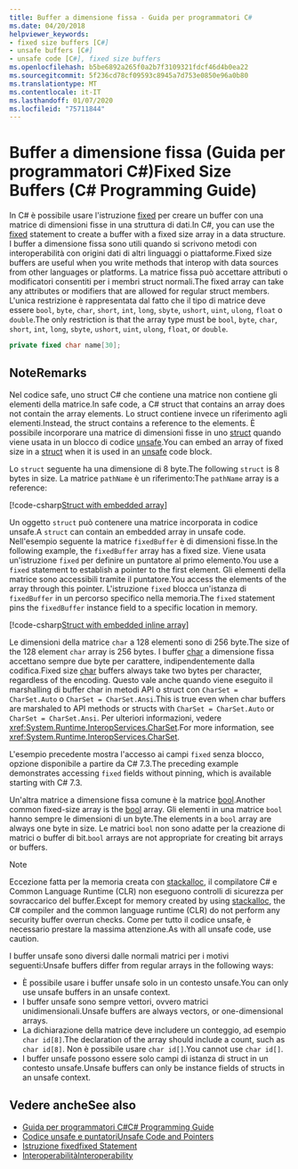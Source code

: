 ```yaml
---
title: Buffer a dimensione fissa - Guida per programmatori C#
ms.date: 04/20/2018
helpviewer_keywords:
- fixed size buffers [C#]
- unsafe buffers [C#]
- unsafe code [C#], fixed size buffers
ms.openlocfilehash: b5be6892a265f0a2b7f3109321fdcf46d4b0ea22
ms.sourcegitcommit: 5f236cd78cf09593c8945a7d753e0850e96a0b80
ms.translationtype: MT
ms.contentlocale: it-IT
ms.lasthandoff: 01/07/2020
ms.locfileid: "75711844"
---
```

# <a name="fixed-size-buffers-c-programming-guide"></a><span data-ttu-id="5acf4-102">Buffer a dimensione fissa (Guida per programmatori C#)</span><span class="sxs-lookup"><span data-stu-id="5acf4-102">Fixed Size Buffers (C# Programming Guide)</span></span>

<span data-ttu-id="5acf4-103">In C# è possibile usare l'istruzione [fixed](../../language-reference/keywords/fixed-statement.md) per creare un buffer con una matrice di dimensioni fisse in una struttura di dati.</span><span class="sxs-lookup"><span data-stu-id="5acf4-103">In C#, you can use the [fixed](../../language-reference/keywords/fixed-statement.md) statement to create a buffer with a fixed size array in a data structure.</span></span> <span data-ttu-id="5acf4-104">I buffer a dimensione fissa sono utili quando si scrivono metodi con interoperabilità con origini dati di altri linguaggi o piattaforme.</span><span class="sxs-lookup"><span data-stu-id="5acf4-104">Fixed size buffers are useful when you write methods that interop with data sources from other languages or platforms.</span></span> <span data-ttu-id="5acf4-105">La matrice fissa può accettare attributi o modificatori consentiti per i membri struct normali.</span><span class="sxs-lookup"><span data-stu-id="5acf4-105">The fixed array can take any attributes or modifiers that are allowed for regular struct members.</span></span> <span data-ttu-id="5acf4-106">L'unica restrizione è rappresentata dal fatto che il tipo di matrice deve essere `bool`, `byte`, `char`, `short`, `int`, `long`, `sbyte`, `ushort`, `uint`, `ulong`, `float` o `double`.</span><span class="sxs-lookup"><span data-stu-id="5acf4-106">The only restriction is that the array type must be `bool`, `byte`, `char`, `short`, `int`, `long`, `sbyte`, `ushort`, `uint`, `ulong`, `float`, or `double`.</span></span>

```csharp
private fixed char name[30];
```

## <a name="remarks"></a><span data-ttu-id="5acf4-107">Note</span><span class="sxs-lookup"><span data-stu-id="5acf4-107">Remarks</span></span>

<span data-ttu-id="5acf4-108">Nel codice safe, uno struct C# che contiene una matrice non contiene gli elementi della matrice.</span><span class="sxs-lookup"><span data-stu-id="5acf4-108">In safe code, a C# struct that contains an array does not contain the array elements.</span></span> <span data-ttu-id="5acf4-109">Lo struct contiene invece un riferimento agli elementi.</span><span class="sxs-lookup"><span data-stu-id="5acf4-109">Instead, the struct contains a reference to the elements.</span></span> <span data-ttu-id="5acf4-110">È possibile incorporare una matrice di dimensioni fisse in uno [struct](../../language-reference/keywords/struct.md) quando viene usata in un blocco di codice [unsafe](../../language-reference/keywords/unsafe.md).</span><span class="sxs-lookup"><span data-stu-id="5acf4-110">You can embed an array of fixed size in a [struct](../../language-reference/keywords/struct.md) when it is used in an [unsafe](../../language-reference/keywords/unsafe.md) code block.</span></span>

<span data-ttu-id="5acf4-111">Lo `struct` seguente ha una dimensione di 8 byte.</span><span class="sxs-lookup"><span data-stu-id="5acf4-111">The following `struct` is 8 bytes in size.</span></span> <span data-ttu-id="5acf4-112">La matrice `pathName` è un riferimento:</span><span class="sxs-lookup"><span data-stu-id="5acf4-112">The `pathName` array is a reference:</span></span>

[!code-csharp[Struct with embedded array](../../../../samples/snippets/csharp/keywords/FixedKeywordExamples.cs#6)]

<span data-ttu-id="5acf4-113">Un oggetto `struct` può contenere una matrice incorporata in codice unsafe.</span><span class="sxs-lookup"><span data-stu-id="5acf4-113">A `struct` can contain an embedded array in unsafe code.</span></span> <span data-ttu-id="5acf4-114">Nell'esempio seguente la matrice `fixedBuffer` è di dimensioni fisse.</span><span class="sxs-lookup"><span data-stu-id="5acf4-114">In the following example, the `fixedBuffer` array has a fixed size.</span></span> <span data-ttu-id="5acf4-115">Viene usata un'istruzione `fixed` per definire un puntatore al primo elemento.</span><span class="sxs-lookup"><span data-stu-id="5acf4-115">You use a `fixed` statement to establish a pointer to the first element.</span></span> <span data-ttu-id="5acf4-116">Gli elementi della matrice sono accessibili tramite il puntatore.</span><span class="sxs-lookup"><span data-stu-id="5acf4-116">You access the elements of the array through this pointer.</span></span> <span data-ttu-id="5acf4-117">L'istruzione `fixed` blocca un'istanza di `fixedBuffer` in un percorso specifico nella memoria.</span><span class="sxs-lookup"><span data-stu-id="5acf4-117">The `fixed` statement pins the `fixedBuffer` instance field to a specific location in memory.</span></span>

[!code-csharp[Struct with embedded inline array](../../../../samples/snippets/csharp/keywords/FixedKeywordExamples.cs#7)]

<span data-ttu-id="5acf4-118">Le dimensioni della matrice `char` a 128 elementi sono di 256 byte.</span><span class="sxs-lookup"><span data-stu-id="5acf4-118">The size of the 128 element `char` array is 256 bytes.</span></span> <span data-ttu-id="5acf4-119">I buffer [char](../../language-reference/builtin-types/char.md) a dimensione fissa accettano sempre due byte per carattere, indipendentemente dalla codifica.</span><span class="sxs-lookup"><span data-stu-id="5acf4-119">Fixed size [char](../../language-reference/builtin-types/char.md) buffers always take two bytes per character, regardless of the encoding.</span></span> <span data-ttu-id="5acf4-120">Questo vale anche quando viene eseguito il marshalling di buffer char in metodi API o struct con `CharSet = CharSet.Auto` o `CharSet = CharSet.Ansi`.</span><span class="sxs-lookup"><span data-stu-id="5acf4-120">This is true even when char buffers are marshaled to API methods or structs with `CharSet = CharSet.Auto` or `CharSet = CharSet.Ansi`.</span></span> <span data-ttu-id="5acf4-121">Per ulteriori informazioni, vedere <xref:System.Runtime.InteropServices.CharSet>.</span><span class="sxs-lookup"><span data-stu-id="5acf4-121">For more information, see <xref:System.Runtime.InteropServices.CharSet>.</span></span>

<span data-ttu-id="5acf4-122">L'esempio precedente mostra l'accesso ai campi `fixed` senza blocco, opzione disponibile a partire da C# 7.3.</span><span class="sxs-lookup"><span data-stu-id="5acf4-122">The  preceding example demonstrates accessing `fixed` fields without pinning, which is available starting with C# 7.3.</span></span>

<span data-ttu-id="5acf4-123">Un'altra matrice a dimensione fissa comune è la matrice [bool](../../language-reference/builtin-types/bool.md).</span><span class="sxs-lookup"><span data-stu-id="5acf4-123">Another common fixed-size array is the [bool](../../language-reference/builtin-types/bool.md) array.</span></span> <span data-ttu-id="5acf4-124">Gli elementi in una matrice `bool` hanno sempre le dimensioni di un byte.</span><span class="sxs-lookup"><span data-stu-id="5acf4-124">The elements in a `bool` array are always one byte in size.</span></span> <span data-ttu-id="5acf4-125">Le matrici `bool` non sono adatte per la creazione di matrici o buffer di bit.</span><span class="sxs-lookup"><span data-stu-id="5acf4-125">`bool` arrays are not appropriate for creating bit arrays or buffers.</span></span>

> [!NOTE]
> <span data-ttu-id="5acf4-126">Eccezione fatta per la memoria creata con [stackalloc](../../language-reference/operators/stackalloc.md), il compilatore C# e Common Language Runtime (CLR) non eseguono controlli di sicurezza per sovraccarico del buffer.</span><span class="sxs-lookup"><span data-stu-id="5acf4-126">Except for memory created by using [stackalloc](../../language-reference/operators/stackalloc.md), the C# compiler and the common language runtime (CLR) do not perform any security buffer overrun checks.</span></span> <span data-ttu-id="5acf4-127">Come per tutto il codice unsafe, è necessario prestare la massima attenzione.</span><span class="sxs-lookup"><span data-stu-id="5acf4-127">As with all unsafe code, use caution.</span></span>

<span data-ttu-id="5acf4-128">I buffer unsafe sono diversi dalle normali matrici per i motivi seguenti:</span><span class="sxs-lookup"><span data-stu-id="5acf4-128">Unsafe buffers differ from regular arrays in the following ways:</span></span>

- <span data-ttu-id="5acf4-129">È possibile usare i buffer unsafe solo in un contesto unsafe.</span><span class="sxs-lookup"><span data-stu-id="5acf4-129">You can only use unsafe buffers in an unsafe context.</span></span>
- <span data-ttu-id="5acf4-130">I buffer unsafe sono sempre vettori, ovvero matrici unidimensionali.</span><span class="sxs-lookup"><span data-stu-id="5acf4-130">Unsafe buffers are always vectors, or one-dimensional arrays.</span></span>
- <span data-ttu-id="5acf4-131">La dichiarazione della matrice deve includere un conteggio, ad esempio `char id[8]`.</span><span class="sxs-lookup"><span data-stu-id="5acf4-131">The declaration of the array should include a count, such as `char id[8]`.</span></span> <span data-ttu-id="5acf4-132">Non è possibile usare `char id[]`.</span><span class="sxs-lookup"><span data-stu-id="5acf4-132">You cannot use `char id[]`.</span></span>
- <span data-ttu-id="5acf4-133">I buffer unsafe possono essere solo campi di istanza di struct in un contesto unsafe.</span><span class="sxs-lookup"><span data-stu-id="5acf4-133">Unsafe buffers can only be instance fields of structs in an unsafe context.</span></span>

## <a name="see-also"></a><span data-ttu-id="5acf4-134">Vedere anche</span><span class="sxs-lookup"><span data-stu-id="5acf4-134">See also</span></span>

- [<span data-ttu-id="5acf4-135">Guida per programmatori C#</span><span class="sxs-lookup"><span data-stu-id="5acf4-135">C# Programming Guide</span></span>](../index.md)
- [<span data-ttu-id="5acf4-136">Codice unsafe e puntatori</span><span class="sxs-lookup"><span data-stu-id="5acf4-136">Unsafe Code and Pointers</span></span>](index.md)
- [<span data-ttu-id="5acf4-137">Istruzione fixed</span><span class="sxs-lookup"><span data-stu-id="5acf4-137">fixed Statement</span></span>](../../language-reference/keywords/fixed-statement.md)
- [<span data-ttu-id="5acf4-138">Interoperabilità</span><span class="sxs-lookup"><span data-stu-id="5acf4-138">Interoperability</span></span>](../interop/index.md)
